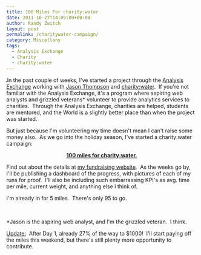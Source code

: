 ```yaml
---
title: 100 Miles For charity:water
date: 2011-10-27T14:09:09+00:00
author: Randy Zwitch
layout: post
permalink: /charitywater-campaign/
category: Miscellany
tags:
  - Analysis Exchange
  - Charity
  - charity:water
---
```

[<img class="alignright" style="border: 1px solid black;" src="http://i1.wp.com/www.charitywater.org/media/banners/220x220_8glasses.jpg?resize=220%2C220" alt="" border="1" data-recalc-dims="1" />](http://mycharitywater.org/100milesforcharitywater)In the past couple of weeks, I've started a project through the <a title="What is the Analysis Exchange?" href="http://www.webanalyticsdemystified.com/ae/what-is-analysis-exchange.asp" target="_blank">Analysis Exchange</a> working with <a title="Jason Thompson" href="http://emptymind.org/" target="_blank">Jason Thompson</a> and <a title="charity:water" href="http://www.charitywater.org/" target="_blank">charity:water</a>.  If you're not familiar with the Analysis Exchange, it's a program where aspiring web analysts and grizzled veterans* volunteer to provide analytics services to charities.  Through the Analysis Exchange, charities are helped, students are mentored, and the World is a slightly better place than when the project was started.





But just because I'm volunteering my time doesn't mean I can't raise some money also.  As we go into the holiday season, I've started a charity:water campaign:

<p style="text-align: center;">
  <strong><a title="charity:water website" href="http://mycharitywater.org/100milesforcharitywater">100 miles for charity:water.</a></strong>
</p>

Find out about the details at [my fundraising website](http://mycharitywater.org/100milesforcharitywater "charity:water website").  As the weeks go by, I'll be publishing a dashboard of the progress, with pictures of each of my runs for proof.  I'll also be including such embarrassing KPI's as avg. time per mile, current weight, and anything else I think of.

I'm already in for 5 miles.  There's only 95 to go.

&nbsp;

*Jason is the aspiring web analyst, and I'm the grizzled veteran.  I think.

<span style="text-decoration: underline;">Update:</span>  After Day 1, already 27% of the way to $1000!  I'll start paying off the miles this weekend, but there's still plenty more opportunity to contribute.
